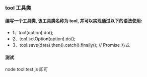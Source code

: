 ### tool 工具类

#### 编写一个工具类, 该工具类名称为 tool, 并可以实现通过以下的语法使用:
- 1、tool(option).do();
- 2、tool.setOption(option).do();
- 3、tool.save(data).then().catch().finally(); // Promise 方式

#### 测试
node tool.test.js 即可